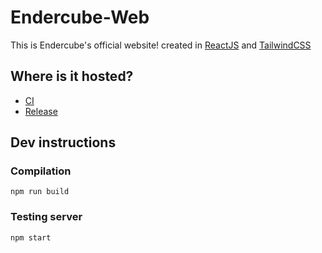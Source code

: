 # Endercube-Web

This is Endercube's official website! created in [ReactJS](https://reactjs.org/) and [TailwindCSS](https://tailwindcss.com/)

## Where is it hosted?

* [CI](https://dev.endercube.net)
* [Release](https://endercube.net)

## Dev instructions

### Compilation

`npm run build`

### Testing server

`npm start`
